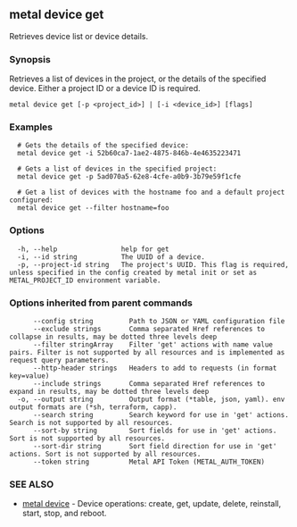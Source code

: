 ## metal device get

Retrieves device list or device details.

### Synopsis

Retrieves a list of devices in the project, or the details of the specified device. Either a project ID or a device ID is required.

```
metal device get [-p <project_id>] | [-i <device_id>] [flags]
```

### Examples

```
  # Gets the details of the specified device:
  metal device get -i 52b60ca7-1ae2-4875-846b-4e4635223471
  
  # Gets a list of devices in the specified project:
  metal device get -p 5ad070a5-62e8-4cfe-a0b9-3b79e59f1cfe

  # Get a list of devices with the hostname foo and a default project configured:
  metal device get --filter hostname=foo
```

### Options

```
  -h, --help                help for get
  -i, --id string           The UUID of a device.
  -p, --project-id string   The project's UUID. This flag is required, unless specified in the config created by metal init or set as METAL_PROJECT_ID environment variable.
```

### Options inherited from parent commands

```
      --config string         Path to JSON or YAML configuration file
      --exclude strings       Comma separated Href references to collapse in results, may be dotted three levels deep
      --filter stringArray    Filter 'get' actions with name value pairs. Filter is not supported by all resources and is implemented as request query parameters.
      --http-header strings   Headers to add to requests (in format key=value)
      --include strings       Comma separated Href references to expand in results, may be dotted three levels deep
  -o, --output string         Output format (*table, json, yaml). env output formats are (*sh, terraform, capp).
      --search string         Search keyword for use in 'get' actions. Search is not supported by all resources.
      --sort-by string        Sort fields for use in 'get' actions. Sort is not supported by all resources.
      --sort-dir string       Sort field direction for use in 'get' actions. Sort is not supported by all resources.
      --token string          Metal API Token (METAL_AUTH_TOKEN)
```

### SEE ALSO

* [metal device](metal_device.md)	 - Device operations: create, get, update, delete, reinstall, start, stop, and reboot.

